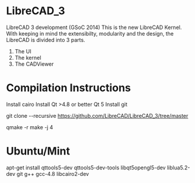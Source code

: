 LibreCAD_3
==========

LibreCAD 3 development (GSoC 2014)
This is the new LibreCAD Kernel. With keeping in mind the extensibilty, modularity and the design, the LibreCAD is divided into 3 parts.
1) The UI
2) The kernel
3) The CADViewer


Compilation Instructions
==========

Install cairo
Install Qt >4.8 or better Qt 5
Install git

git clone --recursive https://github.com/LibreCAD/LibreCAD_3/tree/master

qmake -r
make -j 4



Ubuntu/Mint
========

apt-get install qttools5-dev qttools5-dev-tools libqt5opengl5-dev liblua5.2-dev git g++ gcc-4.8 libcairo2-dev

